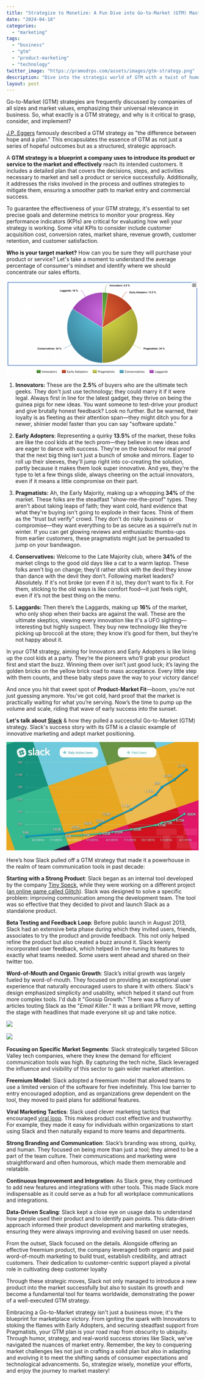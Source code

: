 ```yaml
---
title: "Strategize to Monetize: A Fun Dive into Go-to-Market (GTM) Mastery"
date: "2024-04-18"
categories: 
  - "marketing"
tags: 
  - "business"
  - "gtm"
  - "product-marketing"
  - "technology"
twitter_image: "https://pramodrps.com/assets/images/gtm-strategy.png"
description: "Dive into the strategic world of GTM with a twist of humor! Learn how to craft, execute, and evolve a Go-to-Market strategy that not only penetrates the market but ensures sustained growth and success."
layout: post
---
```


Go-to-Market (GTM) strategies are frequently discussed by companies of all sizes and market values, emphasizing their universal relevance in business. So, what exactly is a GTM strategy, and why is it critical to grasp, consider, and implement?

[J.P. Eggers](https://www.linkedin.com/in/jpeggers/) famously described a GTM strategy as "the difference between hope and a plan." This encapsulates the essence of GTM as not just a series of hopeful outcomes but as a structured, strategic approach.

A **GTM strategy is a** **blueprint** **a company uses to introduce its product or service to the market and effectively** reach its intended customers. It includes a detailed plan that covers the decisions, steps, and activities necessary to market and sell a product or service successfully. Additionally, it addresses the risks involved in the process and outlines strategies to mitigate them, ensuring a smoother path to market entry and commercial success.

To guarantee the effectiveness of your GTM strategy, it's essential to set precise goals and determine metrics to monitor your progress. Key performance indicators (KPIs) are critical for evaluating how well your strategy is working. Some vital KPIs to consider include customer acquisition cost, conversion rates, market share, revenue growth, customer retention, and customer satisfaction.

  
**Who is your target market?** How can you be sure they will purchase your product or service? Let's take a moment to understand the average percentage of consumer's mindset and identify where we should concentrate our sales efforts.

![Market Share of Buys](/assets/images/market-share-of-buuyers.png)

1. **Innovators:** These are the **2.5%** of buyers who are the ultimate tech geeks. They don't just use technology; they could marry it if it were legal. Always first in line for the latest gadget, they thrive on being the guinea pigs for new ideas. You want someone to test-drive your product and give brutally honest feedback? Look no further. But be warned, their loyalty is as fleeting as their attention span—they might ditch you for a newer, shinier model faster than you can say "software update."

3. **Early Adopters**: Representing a quirky **13.5%** of the market, these folks are like the cool kids at the tech prom—they believe in new ideas and are eager to dance with success. They're on the lookout for real proof that the next big thing isn’t just a bunch of smoke and mirrors. Eager to roll up their sleeves, they'll jump right into co-creating the solution, partly because it makes them look super innovative. And yes, they're the type to let a few things slide, always cheering on the actual innovators, even if it means a little compromise on their part.

5. **Pragmatists:** Ah, the Early Majority, making up a whopping **34%** of the market. These folks are the steadfast "show-me-the-proof" types. They aren't about taking leaps of faith; they want cold, hard evidence that what they're buying isn't going to explode in their faces. Think of them as the "trust but verify" crowd. They don't do risky business or compromise—they want everything to be as secure as a squirrel’s nut in winter. If you can get glowing reviews and enthusiastic thumbs-ups from earlier customers, these pragmatists might just be persuaded to jump on your bandwagon.

7. **Conservatives:** Welcome to the Late Majority club, where **34%** of the market clings to the good old days like a cat to a warm laptop. These folks aren't big on change; they’d rather stick with the devil they know than dance with the devil they don’t. Following market leaders? Absolutely. If it's not broke (or even if it is), they don't want to fix it. For them, sticking to the old ways is like comfort food—it just feels right, even if it’s not the best thing on the menu.

9. **Laggards:** Then there’s the Laggards, making up **16%** of the market, who only shop when their backs are against the wall. These are the ultimate skeptics, viewing every innovation like it's a UFO sighting—interesting but highly suspect. They buy new technology like they’re picking up broccoli at the store; they know it’s good for them, but they’re not happy about it.

In your GTM strategy, aiming for Innovators and Early Adopters is like lining up the cool kids at a party. They’re the pioneers who’ll grab your product first and start the buzz. Winning them over isn’t just good luck; it’s laying the golden bricks on the yellow brick road to mass acceptance. Every little step with them counts, and these baby steps pave the way to your victory dance!

And once you hit that sweet spot of **Product-Market Fit**—boom, you’re not just guessing anymore. You've got cold, hard proof that the market is practically waiting for what you’re serving. Now’s the time to pump up the volume and scale, riding that wave of early success into the sunset.

**Let's talk about [Slack](https://slack.com/intl/en-in)** & how they pulled a successful Go-to-Market (GTM) strategy. Slack's success story with its GTM is a classic example of innovative marketing and adept market positioning.

![Slac Users](/assets/images/slack-users.jpeg)

Here’s how Slack pulled off a GTM strategy that made it a powerhouse in the realm of team communication tools in past decade:

**Starting with a Strong Product**: Slack began as an internal tool developed by the company [Tiny Speck](https://tinyspeck.com/), while they were working on a different project ([an online game called Glitch](https://techcrunch.com/2019/05/30/the-slack-origin-story/)). Slack was designed to solve a specific problem: improving communication among the development team. The tool was so effective that they decided to pivot and launch Slack as a standalone product.

**Beta Testing and Feedback Loop**: Before public launch in August 2013, Slack had an extensive beta phase during which they invited users, friends, associates to try the product and provide feedback. This not only helped refine the product but also created a buzz around it. Slack keenly incorporated user feedback, which helped in fine-tuning its features to exactly what teams needed. Some users went ahead and shared on their twitter too.

**Word-of-Mouth and Organic Growth**: Slack’s initial growth was largely fueled by word-of-mouth. They focused on providing an exceptional user experience that naturally encouraged users to share it with others. Slack's design emphasized simplicity and usability, which helped it stand out from more complex tools. I'd dub it "Gossip Growth." There was a flurry of articles touting Slack as the "_Email Killer_." It was a brilliant PR move, setting the stage with headlines that made everyone sit up and take notice.

![](https://pramodrps.files.wordpress.com/2024/04/time-slack.png?w=1024)

![](https://pramodrps.files.wordpress.com/2024/04/harvard-2-slack.png?w=1024)

**Focusing on Specific Market Segments**: Slack strategically targeted Silicon Valley tech companies, where they knew the demand for efficient communication tools was high. By capturing the tech niche, Slack leveraged the influence and visibility of this sector to gain wider market attention.

**Freemium Model**: Slack adopted a freemium model that allowed teams to use a limited version of the software for free indefinitely. This low barrier to entry encouraged adoption, and as organizations grew dependent on the tool, they moved to paid plans for additional features.

**Viral Marketing Tactics**: Slack used clever marketing tactics that encouraged [viral loop](https://www.invitereferrals.com/blog/viral-loop/). This makes product cost effective and trustworthy. For example, they made it easy for individuals within organizations to start using Slack and then naturally expand to more teams and departments.

**Strong Branding and Communication**: Slack’s branding was strong, quirky, and human. They focused on being more than just a tool; they aimed to be a part of the team culture. Their communications and marketing were straightforward and often humorous, which made them memorable and relatable.

**Continuous Improvement and Integration**: As Slack grew, they continued to add new features and integrations with other tools. This made Slack more indispensable as it could serve as a hub for all workplace communications and integrations.

**Data-Driven Scaling**: Slack kept a close eye on usage data to understand how people used their product and to identify pain points. This data-driven approach informed their product development and marketing strategies, ensuring they were always improving and evolving based on user needs.

From the outset, Slack focused on the details. Alongside offering an effective freemium product, the company leveraged both organic and paid word-of-mouth marketing to build trust, establish credibility, and attract customers. Their dedication to customer-centric support played a pivotal role in cultivating deep customer loyalty

Through these strategic moves, Slack not only managed to introduce a new product into the market successfully but also to sustain its growth and become a fundamental tool for teams worldwide, demonstrating the power of a well-executed GTM strategy.

Embracing a Go-to-Market strategy isn't just a business move; it's the blueprint for marketplace victory. From igniting the spark with Innovators to stoking the flames with Early Adopters, and securing steadfast support from Pragmatists, your GTM plan is your road map from obscurity to ubiquity. Through humor, strategy, and real-world success stories like Slack, we've navigated the nuances of market entry. Remember, the key to conquering market challenges lies not just in crafting a solid plan but also in adapting and evolving it to meet the shifting sands of consumer expectations and technological advancements. So, strategize wisely, monetize your efforts, and enjoy the journey to market mastery!
